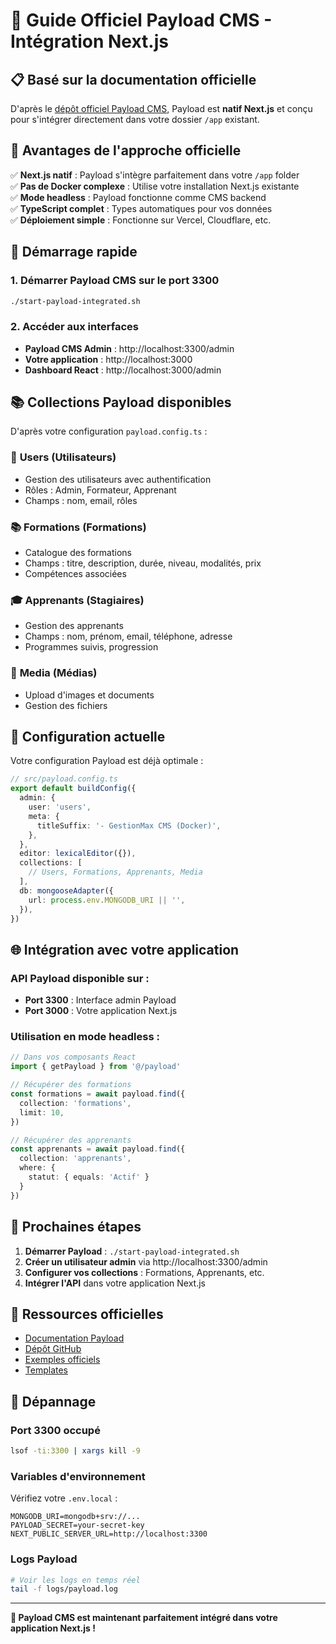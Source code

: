 # 🚀 Guide Officiel Payload CMS - Intégration Next.js

## 📋 **Basé sur la documentation officielle**

D'après le [dépôt officiel Payload CMS](https://github.com/payloadcms/payload.git), Payload est **natif Next.js** et conçu pour s'intégrer directement dans votre dossier `/app` existant.

## 🎯 **Avantages de l'approche officielle**

✅ **Next.js natif** : Payload s'intègre parfaitement dans votre `/app` folder  
✅ **Pas de Docker complexe** : Utilise votre installation Next.js existante  
✅ **Mode headless** : Payload fonctionne comme CMS backend  
✅ **TypeScript complet** : Types automatiques pour vos données  
✅ **Déploiement simple** : Fonctionne sur Vercel, Cloudflare, etc.  

## 🚀 **Démarrage rapide**

### 1. Démarrer Payload CMS sur le port 3300

```bash
./start-payload-integrated.sh
```

### 2. Accéder aux interfaces

- **Payload CMS Admin** : http://localhost:3300/admin
- **Votre application** : http://localhost:3000
- **Dashboard React** : http://localhost:3000/admin

## 📚 **Collections Payload disponibles**

D'après votre configuration `payload.config.ts` :

### 👥 **Users** (Utilisateurs)
- Gestion des utilisateurs avec authentification
- Rôles : Admin, Formateur, Apprenant
- Champs : nom, email, rôles

### 📚 **Formations** (Formations)
- Catalogue des formations
- Champs : titre, description, durée, niveau, modalités, prix
- Compétences associées

### 🎓 **Apprenants** (Stagiaires)
- Gestion des apprenants
- Champs : nom, prénom, email, téléphone, adresse
- Programmes suivis, progression

### 📁 **Media** (Médias)
- Upload d'images et documents
- Gestion des fichiers

## 🔧 **Configuration actuelle**

Votre configuration Payload est déjà optimale :

```typescript
// src/payload.config.ts
export default buildConfig({
  admin: {
    user: 'users',
    meta: {
      titleSuffix: '- GestionMax CMS (Docker)',
    },
  },
  editor: lexicalEditor({}),
  collections: [
    // Users, Formations, Apprenants, Media
  ],
  db: mongooseAdapter({
    url: process.env.MONGODB_URI || '',
  }),
})
```

## 🌐 **Intégration avec votre application**

### API Payload disponible sur :
- **Port 3300** : Interface admin Payload
- **Port 3000** : Votre application Next.js

### Utilisation en mode headless :

```typescript
// Dans vos composants React
import { getPayload } from '@/payload'

// Récupérer des formations
const formations = await payload.find({
  collection: 'formations',
  limit: 10,
})

// Récupérer des apprenants
const apprenants = await payload.find({
  collection: 'apprenants',
  where: {
    statut: { equals: 'Actif' }
  }
})
```

## 🎯 **Prochaines étapes**

1. **Démarrer Payload** : `./start-payload-integrated.sh`
2. **Créer un utilisateur admin** via http://localhost:3300/admin
3. **Configurer vos collections** : Formations, Apprenants, etc.
4. **Intégrer l'API** dans votre application Next.js

## 📖 **Ressources officielles**

- [Documentation Payload](https://payloadcms.com/docs)
- [Dépôt GitHub](https://github.com/payloadcms/payload.git)
- [Exemples officiels](https://github.com/payloadcms/payload/tree/main/examples)
- [Templates](https://github.com/payloadcms/payload/tree/main/templates)

## 🚨 **Dépannage**

### Port 3300 occupé
```bash
lsof -ti:3300 | xargs kill -9
```

### Variables d'environnement
Vérifiez votre `.env.local` :
```env
MONGODB_URI=mongodb+srv://...
PAYLOAD_SECRET=your-secret-key
NEXT_PUBLIC_SERVER_URL=http://localhost:3300
```

### Logs Payload
```bash
# Voir les logs en temps réel
tail -f logs/payload.log
```

---

**🎉 Payload CMS est maintenant parfaitement intégré dans votre application Next.js !**
